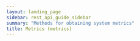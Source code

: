 ```yaml
---
layout: landing_page
sidebar: rest_api_guide_sidebar
summary: "Methods for obtaining system metrics"
title: Metrics (metrics)
---
```

